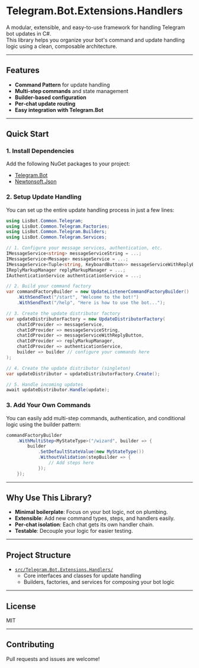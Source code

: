 # Telegram.Bot.Extensions.Handlers

A modular, extensible, and easy-to-use framework for handling Telegram bot updates in C#.  
This library helps you organize your bot's command and update handling logic using a clean, composable architecture.

---

## Features

- **Command Pattern** for update handling
- **Multi-step commands** and state management
- **Builder-based configuration**
- **Per-chat update routing**
- **Easy integration with Telegram.Bot**

---

## Quick Start

### 1. Install Dependencies

Add the following NuGet packages to your project:

- [Telegram.Bot](https://www.nuget.org/packages/Telegram.Bot)
- [Newtonsoft.Json](https://www.nuget.org/packages/Newtonsoft.Json)

### 2. Setup Update Handling

You can set up the entire update handling process in just a few lines:

```csharp
using LisBot.Common.Telegram;
using LisBot.Common.Telegram.Factories;
using LisBot.Common.Telegram.Builders;
using LisBot.Common.Telegram.Services;

// 1. Configure your message services, authentication, etc.
IMessageService<string> messageServiceString = ...;
IMessageService<Message> messageService = ...;
IMessageService<Tuple<string, KeyboardButton>> messageServiceWithReplyButton = ...;
IReplyMarkupManager replyMarkupManager = ...;
IAuthenticationService authenticationService = ...;

// 2. Build your command factory
var commandFactoryBuilder = new UpdateListenerCommandFactoryBuilder()
    .WithSendText("/start", "Welcome to the bot!")
    .WithSendText("/help", "Here is how to use the bot...");

// 3. Create the update distributor factory
var updateDistributorFactory = new UpdateDistributorFactory(
    chatIdProvider => messageService,
    chatIdProvider => messageServiceString,
    chatIdProvider => messageServiceWithReplyButton,
    chatIdProvider => replyMarkupManager,
    chatIdProvider => authenticationService,
    builder => builder // configure your commands here
);

// 4. Create the update distributor (singleton)
var updateDistributor = updateDistributorFactory.Create();

// 5. Handle incoming updates
await updateDistributor.Handle(update);
```

### 3. Add Your Own Commands

You can easily add multi-step commands, authentication, and conditional logic using the builder pattern:

```csharp
commandFactoryBuilder
    .WithMultiStep<MyStateType>("/wizard", builder => {
        builder
            .SetDefaultStateValue(new MyStateType())
            .WithoutValidation(stepBuilder => {
                // Add steps here
            });
    });
```

---

## Why Use This Library?

- **Minimal boilerplate**: Focus on your bot logic, not on plumbing.
- **Extensible**: Add new command types, steps, and handlers easily.
- **Per-chat isolation**: Each chat gets its own handler chain.
- **Testable**: Decouple your logic for easier testing.

---

## Project Structure

- [`src/Telegram.Bot.Extensions.Handlers/`](src/Telegram.Bot.Extensions.Handlers/)
    - Core interfaces and classes for update handling
    - Builders, factories, and services for composing your bot logic

---

## License

MIT

---

## Contributing

Pull requests and issues are welcome!